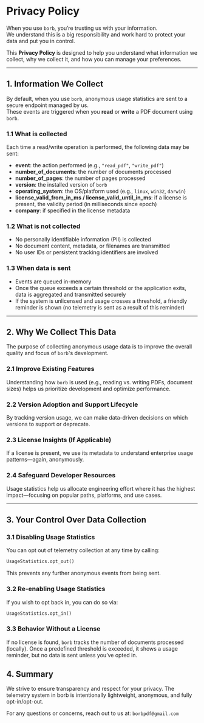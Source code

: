 # Privacy Policy

When you use `borb`, you’re trusting us with your information.  
We understand this is a big responsibility and work hard to protect your data and put you in control.

This **Privacy Policy** is designed to help you understand what information we collect, why we collect it, and how you can manage your preferences.

---

## 1. Information We Collect

By default, when you use `borb`, anonymous usage statistics are sent to a secure endpoint managed by us.  
These events are triggered when you **read** or **write** a PDF document using `borb`.

### 1.1 What is collected

Each time a read/write operation is performed, the following data may be sent:

- **event**: the action performed (e.g., `"read_pdf"`, `"write_pdf"`)
- **number_of_documents**: the number of documents processed
- **number_of_pages**: the number of pages processed
- **version**: the installed version of `borb`
- **operating_system**: the OS/platform used (e.g., `linux`, `win32`, `darwin`)
- **license_valid_from_in_ms / license_valid_until_in_ms**: if a license is present, the validity period (in milliseconds since epoch)
- **company**: if specified in the license metadata

### 1.2 What is **not** collected

- No personally identifiable information (PII) is collected
- No document content, metadata, or filenames are transmitted
- No user IDs or persistent tracking identifiers are involved

### 1.3 When data is sent

- Events are queued in-memory
- Once the queue exceeds a certain threshold or the application exits, data is aggregated and transmitted securely
- If the system is unlicensed and usage crosses a threshold, a friendly reminder is shown (no telemetry is sent as a result of this reminder)

---

## 2. Why We Collect This Data

The purpose of collecting anonymous usage data is to improve the overall quality and focus of `borb`'s development.

### 2.1 Improve Existing Features

Understanding how `borb` is used (e.g., reading vs. writing PDFs, document sizes) helps us prioritize development and optimize performance.

### 2.2 Version Adoption and Support Lifecycle

By tracking version usage, we can make data-driven decisions on which versions to support or deprecate.

### 2.3 License Insights (If Applicable)

If a license is present, we use its metadata to understand enterprise usage patterns—again, anonymously.

### 2.4 Safeguard Developer Resources

Usage statistics help us allocate engineering effort where it has the highest impact—focusing on popular paths, platforms, and use cases.

---

## 3. Your Control Over Data Collection

### 3.1 Disabling Usage Statistics

You can opt out of telemetry collection at any time by calling:

```python
UsageStatistics.opt_out()
```

This prevents any further anonymous events from being sent.

### 3.2 Re-enabling Usage Statistics

If you wish to opt back in, you can do so via:

```python
UsageStatistics.opt_in()
```

### 3.3 Behavior Without a License

If no license is found, `borb` tracks the number of documents processed (locally). Once a predefined threshold is exceeded, it shows a usage reminder, but no data is sent unless you’ve opted in.

## 4. Summary

We strive to ensure transparency and respect for your privacy.
The telemetry system in borb is intentionally lightweight, anonymous, and fully opt-in/opt-out.

For any questions or concerns, reach out to us at: `borbpdf@gmail.com`